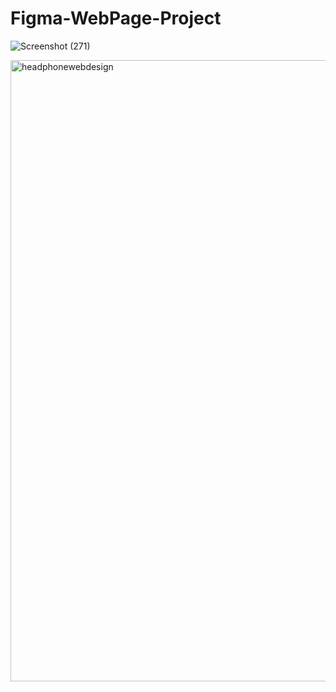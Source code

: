 # Figma-WebPage-Project

![Screenshot (271)](https://user-images.githubusercontent.com/72183704/145668757-19a96045-eb07-438c-b7d6-30f9d0c739f5.png)

<img width="994" alt="headphonewebdesign" src="https://user-images.githubusercontent.com/72183704/145668643-7ef73791-eba0-4f4e-b666-4ae29b0eb355.png">



